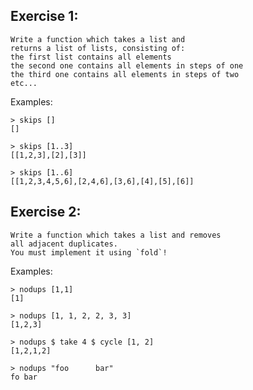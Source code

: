Exercise 1:
------------
```
Write a function which takes a list and 
returns a list of lists, consisting of:
the first list contains all elements
the second one contains all elements in steps of one
the third one contains all elements in steps of two
etc...
```
 
Examples:
```
> skips []
[]
```
```
> skips [1..3]
[[1,2,3],[2],[3]]
```
```
> skips [1..6]
[[1,2,3,4,5,6],[2,4,6],[3,6],[4],[5],[6]]
```
 
Exercise 2:
------------------
```
Write a function which takes a list and removes
all adjacent duplicates.
You must implement it using `fold`!
```
 
Examples:
```
> nodups [1,1]
[1]
```
```
> nodups [1, 1, 2, 2, 3, 3]
[1,2,3]
```
```
> nodups $ take 4 $ cycle [1, 2]
[1,2,1,2]
```
```
> nodups "foo      bar"
fo bar
```
